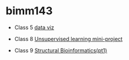 # bimm143

- Class 5 [data viz](https://github.com/msumar03/bimm143/blob/main/class05/Class05.md)



- Class 8 [Unsupervised learning mini-project]()

- Class 9 [Structural Bioinformatics(pt1)]()
